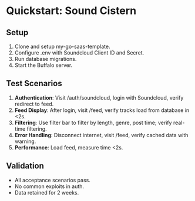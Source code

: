 # Quickstart: Sound Cistern

## Setup
1. Clone and setup my-go-saas-template.
2. Configure .env with Soundcloud Client ID and Secret.
3. Run database migrations.
4. Start the Buffalo server.

## Test Scenarios
1. **Authentication**: Visit /auth/soundcloud, login with Soundcloud, verify redirect to feed.
2. **Feed Display**: After login, visit /feed, verify tracks load from database in <2s.
3. **Filtering**: Use filter bar to filter by length, genre, post time; verify real-time filtering.
4. **Error Handling**: Disconnect internet, visit /feed, verify cached data with warning.
5. **Performance**: Load feed, measure time <2s.

## Validation
- All acceptance scenarios pass.
- No common exploits in auth.
- Data retained for 2 weeks.